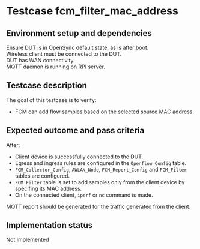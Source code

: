 # Testcase fcm_filter_mac_address

## Environment setup and dependencies

Ensure DUT is in OpenSync default state, as is after boot.\
Wireless client must be connected to the DUT.\
DUT has WAN connectivity.\
MQTT daemon is running on RPI server.

## Testcase description

The goal of this testcase is to verify:

- FCM can add flow samples based on the selected source MAC address.

## Expected outcome and pass criteria

After:

- Client device is successfully connected to the DUT.
- Egress and ingress rules are configured in the `Openflow_Config` table.
- `FCM_Collector_Config`, `AWLAN_Node`, `FCM_Report_Config` and `FCM_Filter`
  tables are configured.
- `FCM_Filter` table is set to add samples only from the client device by
  specifing its MAC address.
- On the connected client, `iperf` or `nc` command is made.

MQTT report should be generated for the traffic generated from the client.

## Implementation status

Not Implemented

